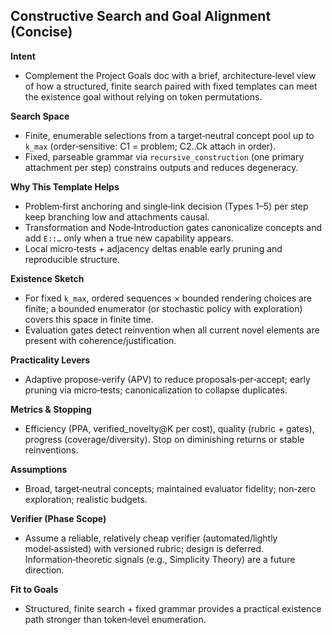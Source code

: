 ## Constructive Search and Goal Alignment (Concise)

**Intent**
- Complement the Project Goals doc with a brief, architecture‑level view of how a structured, finite search paired with fixed templates can meet the existence goal without relying on token permutations.

**Search Space**
- Finite, enumerable selections from a target‑neutral concept pool up to `k_max` (order‑sensitive: C1 = problem; C2..Ck attach in order).
- Fixed, parseable grammar via `recursive_construction` (one primary attachment per step) constrains outputs and reduces degeneracy.

**Why This Template Helps**
- Problem‑first anchoring and single‑link decision (Types 1–5) per step keep branching low and attachments causal.
- Transformation and Node‑Introduction gates canonicalize concepts and add `E::…` only when a true new capability appears.
- Local micro‑tests + adjacency deltas enable early pruning and reproducible structure.

**Existence Sketch**
- For fixed `k_max`, ordered sequences × bounded rendering choices are finite; a bounded enumerator (or stochastic policy with exploration) covers this space in finite time.
- Evaluation gates detect reinvention when all current novel elements are present with coherence/justification.

**Practicality Levers**
- Adaptive propose‑verify (APV) to reduce proposals‑per‑accept; early pruning via micro‑tests; canonicalization to collapse duplicates.

**Metrics & Stopping**
- Efficiency (PPA, verified_novelty@K per cost), quality (rubric + gates), progress (coverage/diversity). Stop on diminishing returns or stable reinventions.

**Assumptions**
- Broad, target‑neutral concepts; maintained evaluator fidelity; non‑zero exploration; realistic budgets.

**Verifier (Phase Scope)**
- Assume a reliable, relatively cheap verifier (automated/lightly model‑assisted) with versioned rubric; design is deferred. Information‑theoretic signals (e.g., Simplicity Theory) are a future direction.

**Fit to Goals**
- Structured, finite search + fixed grammar provides a practical existence path stronger than token‑level enumeration.
